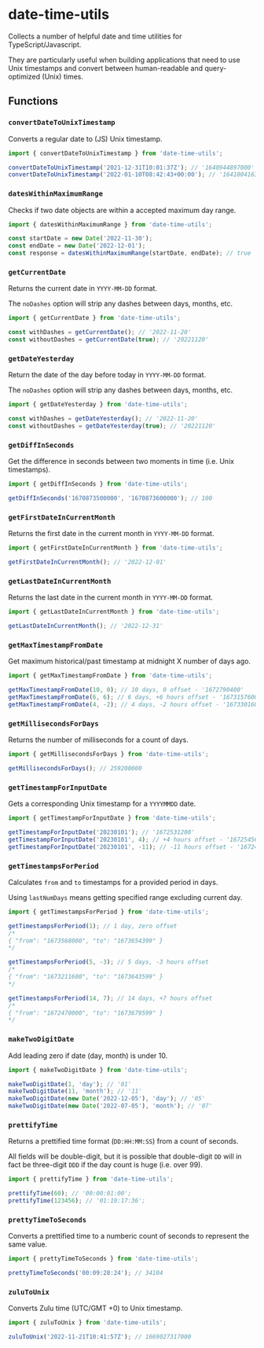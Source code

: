 # date-time-utils

Collects a number of helpful date and time utilities for TypeScript/Javascript.

They are particularly useful when building applications that need to use Unix timestamps and convert between human-readable and query-optimized (Unix) times.

## Functions

### `convertDateToUnixTimestamp`

Converts a regular date to (JS) Unix timestamp.

```ts
import { convertDateToUnixTimestamp } from 'date-time-utils';

convertDateToUnixTimestamp('2021-12-31T10:01:37Z'); // '1640944897000'
convertDateToUnixTimestamp('2022-01-10T08:42:43+00:00'); // '1641804163000'
```

### `datesWithinMaximumRange`

Checks if two date objects are within a accepted maximum day range.

```ts
import { datesWithinMaximumRange } from 'date-time-utils';

const startDate = new Date('2022-11-30');
const endDate = new Date('2022-12-01');
const response = datesWithinMaximumRange(startDate, endDate); // true
```

### `getCurrentDate`

Returns the current date in `YYYY-MM-DD` format.

The `noDashes` option will strip any dashes between days, months, etc.

```ts
import { getCurrentDate } from 'date-time-utils';

const withDashes = getCurrentDate(); // '2022-11-20'
const withoutDashes = getCurrentDate(true); // '20221120'
```

### `getDateYesterday`

Return the date of the day before today in `YYYY-MM-DD` format.

The `noDashes` option will strip any dashes between days, months, etc.

```ts
import { getDateYesterday } from 'date-time-utils';

const withDashes = getDateYesterday(); // '2022-11-20'
const withoutDashes = getDateYesterday(true); // '20221120'
```

### `getDiffInSeconds`

Get the difference in seconds between two moments in time (i.e. Unix timestamps).

```ts
import { getDiffInSeconds } from 'date-time-utils';

getDiffInSeconds('1670873500000', '1670873600000'); // 100
```

### `getFirstDateInCurrentMonth`

Returns the first date in the current month in `YYYY-MM-DD` format.

```ts
import { getFirstDateInCurrentMonth } from 'date-time-utils';

getFirstDateInCurrentMonth(); // '2022-12-01'
```

### `getLastDateInCurrentMonth`

Returns the last date in the current month in `YYYY-MM-DD` format.

```ts
import { getLastDateInCurrentMonth } from 'date-time-utils';

getLastDateInCurrentMonth(); // '2022-12-31'
```

### `getMaxTimestampFromDate`

Get maximum historical/past timestamp at midnight X number of days ago.

```ts
import { getMaxTimestampFromDate } from 'date-time-utils';

getMaxTimestampFromDate(10, 0); // 10 days, 0 offset - '1672790400'
getMaxTimestampFromDate(6, 6); // 6 days, +6 hours offset - '1673157600'
getMaxTimestampFromDate(4, -2); // 4 days, -2 hours offset - '1673301600'
```

### `getMillisecondsForDays`

Returns the number of milliseconds for a count of days.

```ts
import { getMillisecondsForDays } from 'date-time-utils';

getMillisecondsForDays(); // 259200000
```

### `getTimestampForInputDate`

Gets a corresponding Unix timestamp for a `YYYYMMDD` date.

```ts
import { getTimestampForInputDate } from 'date-time-utils';

getTimestampForInputDate('20230101'); // '1672531200'
getTimestampForInputDate('20230101', 4); // +4 hours offset - '1672545600'
getTimestampForInputDate('20230101', -11); // -11 hours offset - '1672491600'
```

### `getTimestampsForPeriod`

Calculates `from` and `to` timestamps for a provided period in days.

Using `lastNumDays` means getting specified range excluding current day.

```ts
import { getTimestampsForPeriod } from 'date-time-utils';

getTimestampsForPeriod(1); // 1 day, zero offset
/*
{ "from": "1673568000", "to": "1673654399" }
*/

getTimestampsForPeriod(5, -3); // 5 days, -3 hours offset
/*
{ "from": "1673211600", "to": "1673643599" }
*/

getTimestampsForPeriod(14, 7); // 14 days, +7 hours offset
/*
{ "from": "1672470000", "to": "1673679599" }
*/
```

### `makeTwoDigitDate`

Add leading zero if date (day, month) is under 10.

```ts
import { makeTwoDigitDate } from 'date-time-utils';

makeTwoDigitDate(1, 'day'); // '01'
makeTwoDigitDate(11, 'month'); // '11'
makeTwoDigitDate(new Date('2022-12-05'), 'day'); // '05'
makeTwoDigitDate(new Date('2022-07-05'), 'month'); // '07'
```

### `prettifyTime`

Returns a prettified time format (`DD:HH:MM:SS`) from a count of seconds.

All fields will be double-digit, but it is possible that double-digit `DD` will in fact be three-digit `DDD` if the day count is huge (i.e. over 99).

```ts
import { prettifyTime } from 'date-time-utils';

prettifyTime(60); // '00:00:01:00';
prettifyTime(123456); // '01:10:17:36';
```

### `prettyTimeToSeconds`

Converts a prettified time to a numberic count of seconds to represent the same value.

```ts
import { prettyTimeToSeconds } from 'date-time-utils';

prettyTimeToSeconds('00:09:28:24'); // 34104
```

### `zuluToUnix`

Converts Zulu time (UTC/GMT +0) to Unix timestamp.

```ts
import { zuluToUnix } from 'date-time-utils';

zuluToUnix('2022-11-21T10:41:57Z'); // 1669027317000
```
